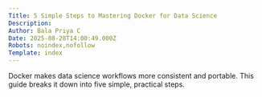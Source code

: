 ```yaml
---
Title: 5 Simple Steps to Mastering Docker for Data Science
Description: 
Author: Bala Priya C
Date: 2025-08-28T14:00:49.000Z
Robots: noindex,nofollow
Template: index
---
```

Docker makes data science workflows more consistent and portable. This guide breaks it down into five simple, practical steps.